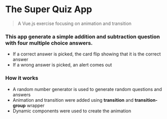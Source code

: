 # The Super Quiz App

> A Vue.js exercise focusing on animation and transition

### This app generate a simple addition and subtraction question with four multiple choice answers. 
* If a correct answer is picked, the card flip showing that it is the correct answer
* If a wrong answer is picked, an alert comes out

### How it works
* A random number generator is used to generate random questions and answers
* Animation and transition were added using __transition__ and __transition-group__ wrapper
* Dynamic components were used to create the animation

